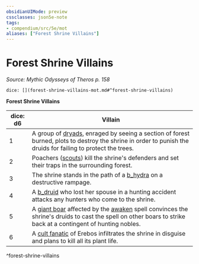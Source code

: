 ```yaml
---
obsidianUIMode: preview
cssclasses: json5e-note
tags:
- compendium/src/5e/mot
aliases: ["Forest Shrine Villains"]
---
```

# Forest Shrine Villains
*Source: Mythic Odysseys of Theros p. 158* 

`dice: [](forest-shrine-villains-mot.md#^forest-shrine-villains)`

**Forest Shrine Villains**

| dice: d6 | Villain |
|----------|---------|
| 1 | A group of [dryads](b_dryad.md), enraged by seeing a section of forest burned, plots to destroy the shrine in order to punish the druids for failing to protect the trees. |
| 2 | Poachers ([scouts](b_scout.md)) kill the shrine's defenders and set their traps in the surrounding forest. |
| 3 | The shrine stands in the path of a [b_hydra](b_hydra.md) on a destructive rampage. |
| 4 | A [b_druid](b_druid.md) who lost her spouse in a hunting accident attacks any hunters who come to the shrine. |
| 5 | A [giant boar](b_giant-boar.md) affected by the [awaken](compendium/spells/awaken.md) spell convinces the shrine's druids to cast the spell on other boars to strike back at a contingent of hunting nobles. |
| 6 | A [cult fanatic](b_cult-fanatic.md) of Erebos infiltrates the shrine in disguise and plans to kill all its plant life. |
^forest-shrine-villains